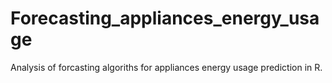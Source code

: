 # Forecasting_appliances_energy_usage
Analysis of forcasting algoriths for appliances energy usage prediction in R.
